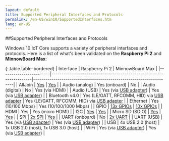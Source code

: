 ```yaml
---
layout: default
title: Supported Peripheral Interfaces and Protocols
permalink: /en-US/win10/SupportedInterfaces.htm
lang: en-US
---
```


##Supported Peripheral Interfaces and Protocols

Windows 10 IoT Core supports a variety of peripheral interfaces and protocols. Here is a list of what's been validated on the **Raspberry Pi 2** and **MinnowBoard Max**:

{:.table.table-bordered}
| Interface              | Raspberry Pi 2                                                     | MinnowBoard Max                                                    |
|------------------------|--------------------------------------------------------------------|--------------------------------------------------------------------|
| AllJoin                | <a href="{{site.baseurl}}/{{page.lang}}/win10/AllJoyn.htm">Yes</a> | <a href="{{site.baseurl}}/{{page.lang}}/win10/AllJoyn.htm">Yes</a> |
| Audio (analog)         | Yes (onboard)                              | No                                          |
| Audio (digital)        | No                                         | Yes (via HDMI)                              |
| Audio (USB)            | Yes (via <a href="{{site.baseurl}}/{{page.lang}}/win10/Peripherals.htm">USB adapter</a>) | Yes (via <a href="{{site.baseurl}}/{{page.lang}}/win10/Peripherals.htm">USB adapter</a>)  |
| Bluetooth v4.0         | Yes (LE/GATT, RFCOMM, HID) via <a href="{{site.baseurl}}/{{page.lang}}/win10/Peripherals.htm">USB adapter</a> | Yes (LE/GATT, RFCOMM, HID) via <a href="{{site.baseurl}}/{{page.lang}}/win10/Peripherals.htm">USB adapter</a> |
| Ethernet               | Yes (10/100 Mbps)                          | Yes (10/100/1000 Mbps)                      |
| GPIO                   | <a href="{{site.baseurl}}/{{page.lang}}/win10/samples/PinMappingsRPi2.htm">13x GPIOs</a> | <a href="{{site.baseurl}}/{{page.lang}}/win10/samples/PinMappingsMBM.htm">10x GPIOs</a> |
| HDMI                   | Yes                                        | Yes (micro HDMI)                            |
| I2C                    | <a href="{{site.baseurl}}/{{page.lang}}/win10/samples/PinMappingsRPi2.htm">Yes</a> | <a href="{{site.baseurl}}/{{page.lang}}/win10/samples/PinMappingsMBM.htm">Yes</a> |
| Micro SD (SDIO)        | <a href="{{site.baseurl}}/{{page.lang}}/win10/SetupRPI.htm#RPi2_SDcard">Yes</a> | <a href="{{site.baseurl}}/{{page.lang}}/win10/SetupMBM.htm#MBM_SDcard">Yes</a> |
| SPI                    | <a href="{{site.baseurl}}/{{page.lang}}/win10/samples/PinMappingsRPi2.htm">2x SPI</a> | <a href="{{site.baseurl}}/{{page.lang}}/win10/samples/PinMappingsMBM.htm">Yes</a> |
| UART (onboard)         | No                                         | <a href="{{site.baseurl}}/{{page.lang}}/win10/samples/PinMappingsMBM.htm">2x UART</a> |
| UART (USB)             | Yes (via <a href="{{site.baseurl}}/{{page.lang}}/win10/Peripherals.htm">USB adapter</a>) | Yes (via <a href="{{site.baseurl}}/{{page.lang}}/win10/Peripherals.htm">USB adapter</a>) |
| USB                    | 4x USB 2.0 (host)                          | 1x USB 2.0 (host), 1x USB 3.0 (host)        |
| WiFi                   | Yes (via <a href="{{site.baseurl}}/{{page.lang}}/win10/Peripherals.htm">USB adapter</a>) | Yes (via <a href="{{site.baseurl}}/{{page.lang}}/win10/Peripherals.htm">USB adapter</a>) |
